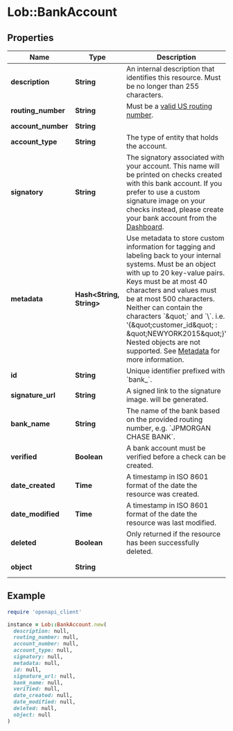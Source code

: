 # Lob::BankAccount

## Properties

| Name | Type | Description | Notes |
| ---- | ---- | ----------- | ----- |
| **description** | **String** | An internal description that identifies this resource. Must be no longer than 255 characters.  | [optional] |
| **routing_number** | **String** | Must be a [valid US routing number](https://www.frbservices.org/index.html). |  |
| **account_number** | **String** |  |  |
| **account_type** | **String** | The type of entity that holds the account. |  |
| **signatory** | **String** | The signatory associated with your account. This name will be printed on checks created with this bank account. If you prefer to use a custom signature image on your checks instead, please create your bank account from the [Dashboard](https://dashboard.lob.com/#/login). |  |
| **metadata** | **Hash&lt;String, String&gt;** | Use metadata to store custom information for tagging and labeling back to your internal systems. Must be an object with up to 20 key-value pairs. Keys must be at most 40 characters and values must be at most 500 characters. Neither can contain the characters &#x60;\&quot;&#x60; and &#x60;\\&#x60;. i.e. &#39;{\&quot;customer_id\&quot; : \&quot;NEWYORK2015\&quot;}&#39; Nested objects are not supported.  See [Metadata](#section/Metadata) for more information. | [optional] |
| **id** | **String** | Unique identifier prefixed with &#x60;bank_&#x60;. |  |
| **signature_url** | **String** | A signed link to the signature image. will be generated. | [optional] |
| **bank_name** | **String** | The name of the bank based on the provided routing number, e.g. &#x60;JPMORGAN CHASE BANK&#x60;. | [optional] |
| **verified** | **Boolean** | A bank account must be verified before a check can be created. | [optional][default to false] |
| **date_created** | **Time** | A timestamp in ISO 8601 format of the date the resource was created. |  |
| **date_modified** | **Time** | A timestamp in ISO 8601 format of the date the resource was last modified. |  |
| **deleted** | **Boolean** | Only returned if the resource has been successfully deleted. | [optional] |
| **object** | **String** |  | [default to &#39;bank_account&#39;] |

## Example

```ruby
require 'openapi_client'

instance = Lob::BankAccount.new(
  description: null,
  routing_number: null,
  account_number: null,
  account_type: null,
  signatory: null,
  metadata: null,
  id: null,
  signature_url: null,
  bank_name: null,
  verified: null,
  date_created: null,
  date_modified: null,
  deleted: null,
  object: null
)
```

